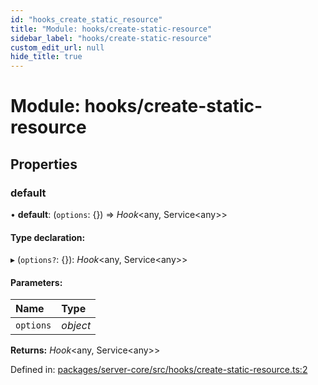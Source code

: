 ```yaml
---
id: "hooks_create_static_resource"
title: "Module: hooks/create-static-resource"
sidebar_label: "hooks/create-static-resource"
custom_edit_url: null
hide_title: true
---
```


# Module: hooks/create-static-resource

## Properties

### default

• **default**: (`options`: {}) => *Hook*<any, Service<any\>\>

#### Type declaration:

▸ (`options?`: {}): *Hook*<any, Service<any\>\>

#### Parameters:

Name | Type |
:------ | :------ |
`options` | *object* |

**Returns:** *Hook*<any, Service<any\>\>

Defined in: [packages/server-core/src/hooks/create-static-resource.ts:2](https://github.com/xr3ngine/xr3ngine/blob/716a06460/packages/server-core/src/hooks/create-static-resource.ts#L2)
